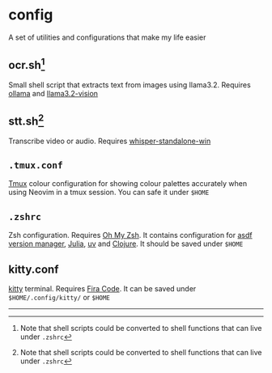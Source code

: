 # config
A set of utilities and configurations that make my life easier 

## ocr.sh[^1]
Small shell script that extracts text from images using llama3.2. Requires [ollama](https://ollama.com/) and [llama3.2-vision](https://ollama.com/library/llama3.2-vision)

## stt.sh[^1] 
Transcribe video or audio. Requires [whisper-standalone-win](https://github.com/Purfview/whisper-standalone-win)

## `.tmux.conf`
[Tmux](https://github.com/tmux/tmux/wiki) colour configuration for showing colour palettes accurately when using Neovim in a tmux session. You can safe it under `$HOME` 

## `.zshrc`
Zsh configuration. Requires [Oh My Zsh](https://ohmyz.sh/). It contains configuration for [asdf version manager](https://github.com/asdf-vm/asdf), [Julia](https://github.com/asdf-vm/asdf), [uv](https://docs.astral.sh/uv/) and [Clojure](https://clojure.org/). It should be saved under `$HOME`

## kitty.conf 
[kitty]() terminal. Requires [Fira Code](https://github.com/tonsky/FiraCode). It can be saved under `$HOME/.config/kitty/` or `$HOME`

---
[^1]: Note that shell scripts could be converted to shell functions that can live under `.zshrc` 
